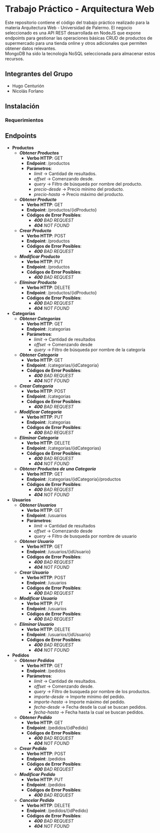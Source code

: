 # Trabajo Práctico - Arquitectura Web
Este repositorio contiene el código del trabajo práctico realizado para la materia Arquitectura Web - Universidad de Palermo. El negocio seleccionado es una API REST desarrollada en NodeJS que expone endpoints para gestionar las operaciones básicas CRUD de productos de supermercado para una tienda online y otros adicionales que permiten obtener datos relevantes.  
MongoDB ha sido la tecnología NoSQL seleccionada para almacenar estos recursos.

## Integrantes del Grupo
- Hugo Centurión
- Nicolás Forlano

## Instalación
### Requerimientos

## Endpoints
- **Productos**
  - **_Obtener Productos_**
    - **Verbo HTTP**: GET
    - **Endpoint**: /productos
    - **Parámetros**:
      - _limit_ -> Cantidad de resultados.
      - _offset_ -> Comenzando desde.
      - _query_ -> Filtro de búsqueda por nombre del producto.
      - _precio-desde_ -> Precio mínimo del producto.
      - _precio-hasta_ -> Precio máximo del producto.
  - **_Obtener Producto_**
    - **Verbo HTTP**: GET
    - **Endpoint**: /productos/{idProducto}
    - **Códigos de Error Posibles**:
      - _**400** BAD REQUEST_
      - _**404** NOT FOUND_
  - **_Crear Producto_**
    - **Verbo HTTP**: POST
    - **Endpoint**: /productos
    - **Códigos de Error Posibles**:
      - _**400** BAD REQUEST_
  - **_Modificar Producto_**
    - **Verbo HTTP**: PUT
    - **Endpoint**: /productos
    - **Códigos de Error Posibles**:
      - _**400** BAD REQUEST_
  - **_Eliminar Producto_**
    - **Verbo HTTP**: DELETE
    - **Endpoint**: /productos/{idProducto}
    - **Códigos de Error Posibles**:
      - _**400** BAD REQUEST_
      - _**404** NOT FOUND_
- **Categorías**
  - **_Obtener Categorías_**
    - **Verbo HTTP**: GET
    - **Endpoint**: /categorias
    - **Parámetros**:
      - _limit_ -> Cantidad de resultados
      - _offset_ -> Comenzando desde
      - _query_ -> Filtro de búsqueda por nombre de la categoría
  - **_Obtener Categoría_**
    - **Verbo HTTP**: GET
    - **Endpoint**: /categorias/{idCategoria}
    - **Códigos de Error Posibles**:
      - _**400** BAD REQUEST_
      - _**404** NOT FOUND_
  - **_Crear Categoría_**
    - **Verbo HTTP**: POST
    - **Endpoint**: /categorias
    - **Códigos de Error Posibles**:
      - _**400** BAD REQUEST_
  - **_Modificar Categoría_**
    - **Verbo HTTP**: PUT
    - **Endpoint**: /categorias
    - **Códigos de Error Posibles**:
      - _**400** BAD REQUEST_
  - **_Eliminar Categoría_**
    - **Verbo HTTP**: DELETE
    - **Endpoint**: /categorias/{idCategorias}
    - **Códigos de Error Posibles**:
      - _**400** BAD REQUEST_
      - _**404** NOT FOUND_
  - **_Obtener Productos de una Categoría_**
    - **Verbo HTTP**: GET
    - **Endpoint**: /categorias/{idCategoria}/productos
    - **Códigos de Error Posibles**:
      - _**400** BAD REQUEST_
      - _**404** NOT FOUND_
- **Usuarios**
  - **_Obtener Usuarios_**
    - **Verbo HTTP**: GET
    - **Endpoint**: /usuarios
    - **Parámetros**:
      - _limit_ -> Cantidad de resultados
      - _offset_ -> Comenzando desde
      - _query_ -> Filtro de busqueda por nombre de usuario
  - **_Obtener Usuario_**
    - **Verbo HTTP**: GET
    - **Endpoint**: /usuarios/{idUsuario}
    - **Códigos de Error Posibles**:
      - _**400** BAD REQUEST_
      - _**404** NOT FOUND_
  - **_Crear Usuario_**
    - **Verbo HTTP**: POST
    - **Endpoint**: /usuarios
    - **Códigos de Error Posibles**:
      - _**400** BAD REQUEST_
  - **_Modificar Usuario_**
    - **Verbo HTTP**: PUT
    - **Endpoint**: /usuarios
    - **Códigos de Error Posibles**:
      - _**400** BAD REQUEST_
  - **_Eliminar Usuario_**
    - **Verbo HTTP**: DELETE
    - **Endpoint**: /usuarios/{idUsuario}
    - **Códigos de Error Posibles**:
      - _**400** BAD REQUEST_
      - _**404** NOT FOUND_
- **Pedidos**
  - **_Obtener Pedidos_**
    - **Verbo HTTP**: GET
    - **Endpoint**: /pedidos
    - **Parámetros**:
      - _limit_ -> Cantidad de resultados.
      - _offset_ -> Comenzando desde.
      - _query_ -> Filtro de busqueda por nombre de los productos.
      - _importe-desde_ -> Importe mínimo del pedido.
      - _importe-hasta_ -> Importe máximo del pedido.
      - _fecha-desde_ -> Fecha desde la cual se buscan pedidos.
      - _fecha-hasta_ -> Fecha hasta la cual se buscan pedidos.
  - **_Obtener Pedido_**
    - **Verbo HTTP**: GET
    - **Endpoint**: /pedidos/{idPedido}
    - **Códigos de Error Posibles**:
      - _**400** BAD REQUEST_
      - _**404** NOT FOUND_
  - **_Crear Pedido_**
    - **Verbo HTTP**: POST
    - **Endpoint**: /pedidos
    - **Códigos de Error Posibles**:
      - _**400** BAD REQUEST_
  - **_Modificar Pedido_**
    - **Verbo HTTP**: PUT
    - **Endpoint**: /pedidos
    - **Códigos de Error Posibles**:
      - _**400** BAD REQUEST_
  - **_Cancelar Pedido_**
    - **Verbo HTTP**: DELETE
    - **Endpoint**: /pedidos/{idPedido}
    - **Códigos de Error Posibles**:
      - _**400** BAD REQUEST_
      - _**404** NOT FOUND_